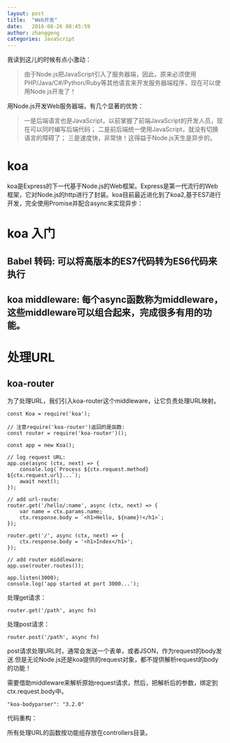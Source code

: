 ```yaml
---
layout: post
title:  "Web开发"
date:   2016-08-26 08:45:59
author: zhanggeng
categories: JavaScript
---
```


我读到这儿的时候有点小激动：

> 由于Node.js把JavaScript引入了服务器端，因此，原来必须使用PHP/Java/C#/Python/Ruby等其他语言来开发服务器端程序，现在可以使用Node.js开发了！

用Node.js开发Web服务器端，有几个显著的优势：

> 一是后端语言也是JavaScript，以前掌握了前端JavaScript的开发人员，现在可以同时编写后端代码；
> 二是前后端统一使用JavaScript，就没有切换语言的障碍了；
> 三是速度快，非常快！这得益于Node.js天生是异步的。

# koa

koa是Express的下一代基于Node.js的Web框架。Express是第一代流行的Web框架，它对Node.js的http进行了封装。koa目前最近进化到了koa2,基于ES7进行开发，完全使用Promise并配合async来实现异步：

# koa 入门

## Babel 转码: 可以将高版本的ES7代码转为ES6代码来执行

## koa middleware: 每个async函数称为middleware，这些middleware可以组合起来，完成很多有用的功能。


# 处理URL

## koa-router

为了处理URL，我们引入koa-router这个middleware，让它负责处理URL映射。

```
const Koa = require('koa');

// 注意require('koa-router')返回的是函数:
const router = require('koa-router')();

const app = new Koa();

// log request URL:
app.use(async (ctx, next) => {
    console.log(`Process ${ctx.request.method} ${ctx.request.url}...`);
    await next();
});

// add url-route:
router.get('/hello/:name', async (ctx, next) => {
    var name = ctx.params.name;
    ctx.response.body = `<h1>Hello, ${name}!</h1>`;
});

router.get('/', async (ctx, next) => {
    ctx.response.body = '<h1>Index</h1>';
});

// add router middleware:
app.use(router.routes());

app.listen(3000);
console.log('app started at port 3000...');
```


处理get请求：

```
router.get('/path', async fn)
```

处理post请求：

```
router.post('/path', async fn)
```

post请求处理URL时，通常会发送一个表单，或者JSON，作为request的body发送.但是无论Node.js还是koa提供的request对象，都不提供解析request的body的功能！

需要借助middleware来解析原始request请求，然后，把解析后的参数，绑定到ctx.request.body中。

```
"koa-bodyparser": "3.2.0"
```
代码重构：

所有处理URL的函数按功能组存放在controllers目录。


